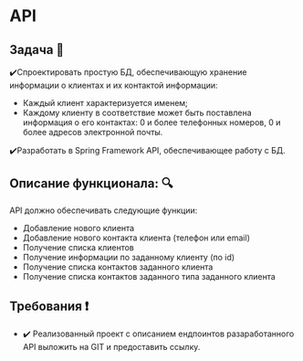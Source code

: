 # API

## Задача :book:
:heavy_check_mark:Спроектировать простую БД, обеспечивающую хранение информации о клиентах и их контактой информации: 
- Каждый клиент характеризуется именем; 
- Каждому клиенту в соответствие может быть поставлена информация о его контактах: 0 и более телефонных номеров, 0 и более адресов электронной почты.

:heavy_check_mark:Разработать в Spring Framework API, обеспечивающее работу с БД.

## Описание функционала: :mag:
API должно обеспечивать следующие функции:
-  Добавление нового клиента
-  Добавление нового контакта клиента (телефон или email)
-  Получение списка клиентов
-  Получение информации по заданному клиенту (по id)
-  Получение списка контактов заданного клиента
-  Получение списка контактов заданного типа заданного клиента


## Требования :heavy_exclamation_mark:
- :heavy_check_mark: Реализованный проект с описанием ендпоинтов разаработанного API выложить на GIT и предоставить ссылку.